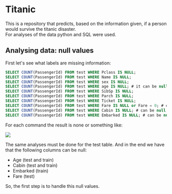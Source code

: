 # Titanic 

This is a repository that predicts, based on the information given, if a person would survive the titanic disaster.  
For analyses of the data python and SQL were used. 
## Analysing data: null values

First let's see what labels are missing information: 


```sql
SELECT COUNT(PassengerId) FROM test WHERE Pclass IS NULL;
SELECT COUNT(PassengerId) FROM test WHERE Name IS NULL;
SELECT COUNT(PassengerId) FROM test WHERE sex IS NULL;
SELECT COUNT(PassengerId) FROM test WHERE age IS NULL; # it can be null
SELECT COUNT(PassengerId) FROM test WHERE SibSp IS NULL;
SELECT COUNT(PassengerId) FROM test WHERE Parch IS NULL;
SELECT COUNT(PassengerId) FROM test WHERE Ticket IS NULL;
SELECT COUNT(PassengerId) FROM test WHERE Fare IS NULL or Fare = 0; # can be 0
SELECT COUNT(PassengerId) FROM test WHERE Cabin IS NULL; # can be null
SELECT COUNT(PassengerId) FROM test WHERE Embarked IS NULL; # can be null
```

For each command the result is none or something like: 

![](https://i.imgur.com/xm9KWaV.png)

The same analyses must be done for the test table.
And in the end we have that the following columns can be null: 
- Age (test and train)
- Cabin (test and train)
- Embarked (train)
- Fare (test)

So, the first step is to handle this null values. 

